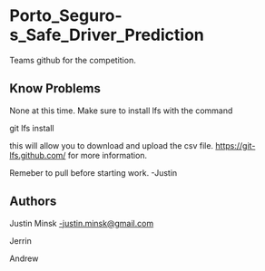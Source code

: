 # Porto_Seguro-s_Safe_Driver_Prediction
Teams github for the competition. 

## Know Problems
None at this time. Make sure to install lfs with the command 

git lfs install

this will allow you to download and upload the csv file.
https://git-lfs.github.com/ for more information. 

Remeber to pull before starting work. -Justin

## Authors

Justin Minsk -justin.minsk@gmail.com

Jerrin

Andrew
